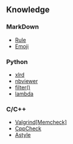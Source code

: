 ## Knowledge
### MarkDown
- [Rule](https://github.com/lofty77/Tools/blob/master/docs/Markdown_rule.md)
- [Emoji](https://github.com/lofty77/Tools/blob/master/docs/Markdown_emoji.md)

### Python
- [xlrd](https://github.com/lofty77/Tools/blob/master/docs/python_xlrd.md)
- [nbviewer](https://github.com/lofty77/Tools/blob/master/docs/nbviewer.md)
- [filter()](https://github.com/lofty77/Tools/blob/master/docs/python_filter().md)
- [lambda](https://github.com/lofty77/Tools/blob/master/docs/python_lambda.md)


### C/C++
- [Valgrind[Memcheck]](https://github.com/lofty77/Tools/blob/master/docs/Valgrind_Memcheck.md)
- [CppCheck](https://github.com/lofty77/Tools/blob/master/docs/Cppcheck.md)
- [Astyle](https://github.com/lofty77/Tools/blob/master/docs/Astyle.md)


